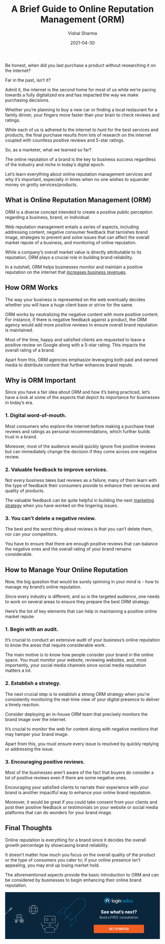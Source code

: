﻿---
title: "A Brief Guide to Online Reputation Management (ORM)"
date: "2021-04-30"
coverImage: "online-reputation-management-loginradius.jpg"
category: ["loginradius"]
featured: false 
author: "Vishal Sharma"
description: "The online reputation of a brand is the key to business success regardless of the industry and niche in today’s digital epoch. Let’s learn everything about online reputation management services and why it’s important, and how businesses can improve their web reputation."
metadescription: "Online Reputation Management determines the overall success of your business. Here’s a quick guide to help you understand the importance of ORM."
metatitle: "A Brief Guide and How to Manage Your Business with the Perfect Online Reputation Management"
---

Be honest, when did you last purchase a product without researching it on the internet?

Far in the past, isn’t it?

Admit it, the internet is the second home for most of us while we’re pacing towards a fully digitalized era and has impacted the way we make purchasing decisions.

Whether you’re planning to buy a new car or finding a local restaurant for a family dinner, your fingers move faster than your brain to check reviews and ratings.

While each of us is adhered to the internet to hunt for the best services and products, the final purchase results from lots of research on the internet coupled with countless positive reviews and 5-star ratings.

So, as a marketer, what we learned so far?

The online reputation of a brand is the key to business success regardless of the industry and niche in today’s digital epoch.

Let’s learn everything about online reputation management services and why it’s important, especially in times when no one wishes to squander money on grotty services/products.

## What is Online Reputation Management (ORM)

ORM is a diverse concept intended to create a positive public perception regarding a business, brand, or individual.

Web reputation management entails a series of aspects, including addressing content, negative consumer feedback that tarnishes brand image, strategies to prevent and solve issues that can affect the overall market repute of a business, and monitoring of online reputation.

While a company’s overall market value is directly attributable to its reputation, ORM plays a crucial role in building brand reliability.

In a nutshell, ORM helps businesses monitor and maintain a positive reputation on the internet that [increases business revenues](https://www.loginradius.com/blog/start-with-identity/2018/11/enterprise-needs-digital-business-transformation-strategy/).

## How ORM Works

The way your business is represented on the web eventually decides whether you will have a huge client base or strive for the same.

ORM works by neutralizing the negative content with more positive content. For instance, if there is negative feedback against a product, the ORM agency would add more positive reviews to ensure overall brand reputation is maintained.

Most of the time, happy and satisfied clients are requested to leave a positive review on Google along with a 5-star rating. This impacts the overall rating of a brand.

Apart from this, ORM agencies emphasize leveraging both paid and earned media to distribute content that further enhances brand repute.

## Why is ORM Important

Since you have a fair idea about ORM and how it’s being practiced, let’s have a look at some of the aspects that depict its importance for businesses in today’s era.

### 1. Digital word-of-mouth.

Most consumers who explore the internet before making a purchase treat reviews and ratings as personal recommendations, which further builds trust in a brand.

Moreover, most of the audience would quickly ignore five positive reviews but can immediately change the decision if they come across one negative review.

### 2. Valuable feedback to improve services.

Not every business takes bad reviews as a failure; many of them learn with the type of feedback their consumers provide to enhance their services and quality of products.

The valuable feedback can be quite helpful in building the next [marketing strategy](https://www.loginradius.com/blog/fuel/2021/04/Top-5-Marketing-Strategies-to-Power-up-Your-Business/) when you have worked on the lingering issues.

### 3. You can’t delete a negative review.

The best and the worst thing about reviews is that you can’t delete them, nor can your competitors.

You have to ensure that there are enough positive reviews that can balance the negative ones and the overall rating of your brand remains considerable.

## How to Manage Your Online Reputation

Now, the big question that would be surely spinning in your mind is - how to manage my brand’s online reputation.

Since every industry is different, and so is the targeted audience, one needs to work on several areas to ensure they prepare the best ORM strategy.

Here’s the list of key elements that can help in maintaining a positive online market repute:

### 1. Begin with an audit.

It’s crucial to conduct an extensive audit of your business’s online reputation to know the areas that require considerable work.

The main motive is to know how people consider your brand in the online space. You must monitor your website, reviewing websites, and, most importantly, your social media channels since social media reputation matters a lot.

### 2. Establish a strategy.

The next crucial step is to establish a strong ORM strategy when you’re consistently monitoring the real-time view of your digital presence to deliver a timely reaction.

Consider deploying an in-house ORM team that precisely monitors the brand image over the internet.

It’s crucial to monitor the web for content along with negative mentions that may hamper your brand image.

Apart from this, you must ensure every issue is resolved by quickly replying or addressing the issue.

### 3. Encouraging positive reviews.

Most of the businesses aren’t aware of the fact that buyers do consider a lot of positive reviews even if there are some negative ones.

Encouraging your satisfied clients to narrate their experience with your brand is another impactful way to enhance your online brand reputation.

Moreover, it would be great if you could take consent from your clients and post their positive feedback or testimonials on your website or social media platforms that can do wonders for your brand image.

## Final Thoughts

Online reputation is everything for a brand since it decides the overall growth percentage by showcasing brand reliability.

It doesn’t matter how much you focus on the overall quality of the product or the type of consumers you cater to; if your online presence isn’t appealing, you may end up losing market hold.

The aforementioned aspects provide the basic introduction to ORM and can be considered by businesses to begin enhancing their online brand reputation.

[![book-a-demo-Consultation](book-a-demo-Consultation.png)](https://www.loginradius.com/book-a-demo/)
